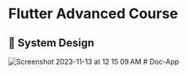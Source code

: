# Flutter Advanced Course


## 🎨   System Design


![Screenshot 2023-11-13 at 12 15 09 AM](https://github.com/omarahmedx14/flutter_advanced_course/assets/38296077/4fe94724-5bfa-4756-a7a1-63efc2e7b3ce)
#   D o c - A p p  
 